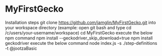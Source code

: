 # MyFirstGecko
Installation steps
git clone https://github.com/jamglin/MyFirstGecko.git into your workspace directory (example: open git bash and type cd /c/users/your-username/workspace)
cd MyFirstGecko
execute the below npm command
npm install --geckodriver_skip_download=true
npm install geckodriver
execute the below command
node index.js -s ./step-definitions -t @jootzaBasic
